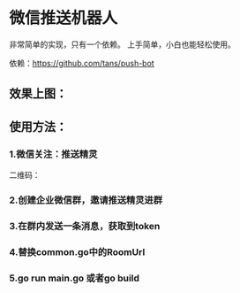 # 微信推送机器人

非常简单的实现，只有一个依赖。
上手简单，小白也能轻松使用。

依赖：https://github.com/tans/push-bot

## 效果上图：

## 使用方法：

### 1.微信关注：推送精灵

二维码：

### 2.创建企业微信群，邀请推送精灵进群

### 3.在群内发送一条消息，获取到token

### 4.替换common.go中的RoomUrl

### 5.go run main.go 或者go build